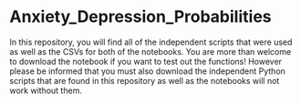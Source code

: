 # Anxiety_Depression_Probabilities

In this repository, you will find all of the independent scripts that were used as well as the CSVs for both of the notebooks. You are more than welcome to download the notebook if you want to test out the functions! However please be informed that you must also download the independent Python scripts that are found in this repository as well as the notebooks will not work without them. 